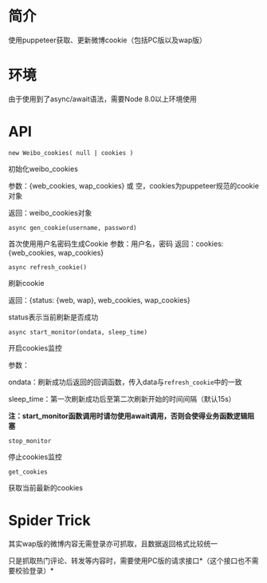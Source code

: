 # 简介

使用puppeteer获取、更新微博cookie（包括PC版以及wap版）

# 环境

由于使用到了async/await语法，需要Node 8.0以上环境使用

# API

`new Weibo_cookies( null | cookies )`

初始化weibo_cookies

参数：{web_cookies, wap_cookies} 或 空，cookies为puppeteer规范的cookie对象

返回：weibo_cookies对象

`async gen_cookie(username, password)`

首次使用用户名密码生成Cookie
参数：用户名，密码
返回：cookies: {web_cookies, wap_cookies}

`async refresh_cookie()`

刷新cookie

返回：{status: {web, wap}, web_cookies, wap_cookies}

status表示当前刷新是否成功

`async start_monitor(ondata, sleep_time)`

开启cookies监控

参数：

ondata：刷新成功后返回的回调函数，传入data与`refresh_cookie`中的一致

sleep_time：第一次刷新成功后至第二次刷新开始的时间间隔（默认15s）

__注：start_monitor函数调用时请勿使用await调用，否则会使得业务函数逻辑阻塞__


`stop_monitor`

停止cookies监控


`get_cookies`

获取当前最新的cookies


# Spider Trick

其实wap版的微博内容无需登录亦可抓取，且数据返回格式比较统一

只是抓取热门评论、转发等内容时，需要使用PC版的请求接口*（这个接口也不需要校验登录）*
